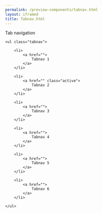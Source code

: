 ```yaml
--- 
permalink: /preview-components/tabnav.html
layout: iframed 
title: Tabnav.html
---
```

<div class="container pb-8">
    <p class="h4">Tab navigation</p>

    <ul class="tabnav">

        <li>
            <a href="">
                Tabnav 1
            </a>
        </li>

        <li>
            <a href="" class="active">
                Tabnav 2
            </a>
        </li>

        <li>
            <a href="">
                Tabnav 3
            </a>
        </li>

        <li>
            <a href="">
                Tabnav 4
            </a>
        </li>

        <li>
            <a href="">
                Tabnav 5
            </a>
        </li>

        <li>
            <a href="">
                Tabnav 6
            </a>
        </li>

    </ul>

</div>